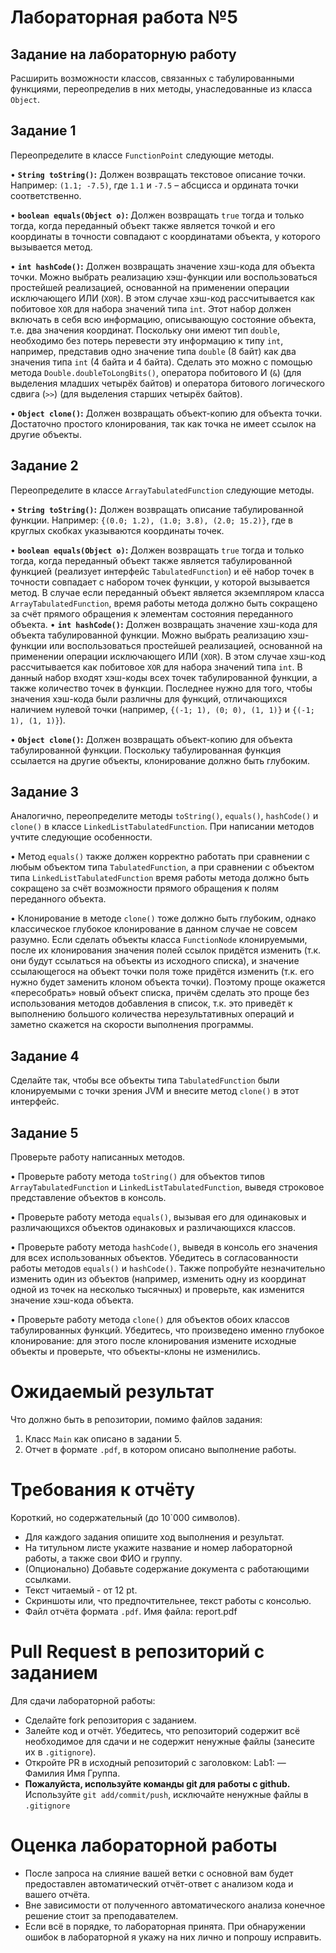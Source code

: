 # Лабораторная работа №5

## Задание на лабораторную работу

Расширить возможности классов, связанных с табулированными функциями, переопределив в них методы, унаследованные из класса `Object`.

## Задание 1

Переопределите в классе `FunctionPoint` следующие методы.

•   **`String toString()`:** Должен возвращать текстовое описание точки. Например: `(1.1; -7.5)`, где `1.1` и `-7.5` – абсцисса и ордината точки соответственно.

•   **`boolean equals(Object o)`:** Должен возвращать `true` тогда и только тогда, когда переданный объект также является точкой и его координаты в точности совпадают с координатами объекта, у которого вызывается метод.

•   **`int hashCode()`:** Должен возвращать значение хэш-кода для объекта точки. Можно выбрать реализацию хэш-функции или воспользоваться простейшей реализацией, основанной на применении операции исключающего ИЛИ (`XOR`). В этом случае хэш-код рассчитывается как побитовое `XOR` для набора значений типа `int`. Этот набор должен включать в себя всю информацию, описывающую состояние объекта, т.е. два значения координат. Поскольку они имеют тип `double`, необходимо без потерь перевести эту информацию к типу `int`, например, представив одно значение типа `double` (8 байт) как два значения типа `int` (4 байта и 4 байта). Сделать это можно с помощью метода `Double.doubleToLongBits()`, оператора побитового И (`&`) (для выделения младших четырёх байтов) и оператора битового логического сдвига (`>>`) (для выделения старших четырёх байтов).

•   **`Object clone()`:** Должен возвращать объект-копию для объекта точки.  Достаточно простого клонирования, так как точка не имеет ссылок на другие объекты.

## Задание 2

Переопределите в классе `ArrayTabulatedFunction` следующие методы.

•   **`String toString()`:** Должен возвращать описание табулированной функции. Например: `{(0.0; 1.2), (1.0; 3.8), (2.0; 15.2)}`, где в круглых скобках указываются координаты точек.

•   **`boolean equals(Object o)`:** Должен возвращать `true` тогда и только тогда, когда переданный объект также является табулированной функцией (реализует интерфейс `TabulatedFunction`) и её набор точек в точности совпадает с набором точек функции, у которой вызывается метод.  В случае если переданный объект является экземпляром класса `ArrayTabulatedFunction`, время работы метода должно быть сокращено за счёт прямого обращения к элементам состояния переданного объекта.
•   **`int hashCode()`:** Должен возвращать значение хэш-кода для объекта табулированной функции. Можно выбрать реализацию хэш-функции или воспользоваться простейшей реализацией, основанной на применении операции исключающего ИЛИ (`XOR`).  В этом случае хэш-код рассчитывается как побитовое `XOR` для набора значений типа `int`.  В данный набор входят хэш-коды всех точек табулированной функции, а также количество точек в функции. Последнее нужно для того, чтобы значения хэш-кода были различны для функций, отличающихся наличием нулевой точки (например, `{(-1; 1), (0; 0), (1, 1)}` и `{(-1; 1), (1, 1)}`).

•   **`Object clone()`:** Должен возвращать объект-копию для объекта табулированной функции.  Поскольку табулированная функция ссылается на другие объекты, клонирование должно быть глубоким.

## Задание 3

Аналогично, переопределите методы `toString()`, `equals()`, `hashCode()` и `clone()` в классе `LinkedListTabulatedFunction`. При написании методов учтите следующие особенности.

•   Метод `equals()` также должен корректно работать при сравнении с любым объектом типа `TabulatedFunction`, а при сравнении с объектом типа `LinkedListTabulatedFunction` время работы метода должно быть сокращено за счёт возможности прямого обращения к полям переданного объекта.

•   Клонирование в методе `clone()` тоже должно быть глубоким, однако классическое глубокое клонирование в данном случае не совсем разумно.  Если сделать объекты класса `FunctionNode` клонируемыми, после их клонирования значения полей ссылок придётся изменить (т.к. они будут ссылаться на объекты из исходного списка), и значение ссылающегося на объект точки поля тоже придётся изменить (т.к. его нужно будет заменить клоном объекта точки).  Поэтому проще окажется «пересобрать» новый объект списка, причём сделать это проще без использования методов добавления в список, т.к. это приведёт к выполнению большого количества нерезультативных операций и заметно скажется на скорости выполнения программы.

## Задание 4

Сделайте так, чтобы все объекты типа `TabulatedFunction` были клонируемыми с точки зрения JVM и внесите метод `clone()` в этот интерфейс.

## Задание 5

Проверьте работу написанных методов.

•   Проверьте работу метода `toString()` для объектов типов `ArrayTabulatedFunction` и `LinkedListTabulatedFunction`, выведя строковое представление объектов в консоль.

•   Проверьте работу метода `equals()`, вызывая его для одинаковых и различающихся объектов одинаковых и различающихся классов.

•   Проверьте работу метода `hashCode()`, выведя в консоль его значения для всех использованных объектов. Убедитесь в согласованности работы методов `equals()` и `hashCode()`. Также попробуйте незначительно изменить один из объектов (например, изменить одну из координат одной из точек на несколько тысячных) и проверьте, как изменится значение хэш-кода объекта.

•   Проверьте работу метода `clone()` для объектов обоих классов табулированных функций. Убедитесь, что произведено именно глубокое клонирование: для этого после клонирования измените исходные объекты и проверьте, что объекты-клоны не изменились.

# Ожидаемый результат

Что должно быть в репозитории, помимо файлов задания:
1. Класс `Main` как описано в задании 5. 
2. Отчет в формате `.pdf`, в котором описано выполнение работы.

# Требования к отчёту

Короткий, но содержательный (до 10`000 символов).

* Для каждого задания опишите ход выполнения и результат.
* На титульном листе укажите название и номер лабораторной работы, а также свои ФИО и группу.
* (Опционально) Добавьте содержание документа с работающими ссылками.
* Текст читаемый - от 12 pt.
* Скриншоты или, что предпочтительнее, текст работы с консолью.
* Файл отчёта формата `.pdf`. Имя файла: report.pdf

# Pull Request в репозиторий c заданием
Для сдачи лабораторной работы:

* Сделайте fork репозитория с заданием.
* Залейте код и отчёт. Убедитесь, что репозиторий содержит всё необходимое для сдачи и не содержит ненужные файлы (занесите их в `.gitignore`).
* Откройте PR в исходный репозиторий с заголовком: Lab1: — Фамилия Имя Группа.
* **Пожалуйста, используйте команды git для работы с github.** Используйте `git add/commit/push`, исключайте ненужные файлы в `.gitignore`

# Оценка лабораторной работы

* После запроса на слияние вашей ветки с основной вам будет предоставлен автоматический отчёт-ответ с анализом кода и вашего отчёта. 
* Вне зависимости от полученного автоматического анализа конечное решение стоит за преподавателем. 
* Если всё в порядке, то лабораторная принята. При обнаружении ошибок в лабораторной я укажу на них лично и попрошу исправить. 